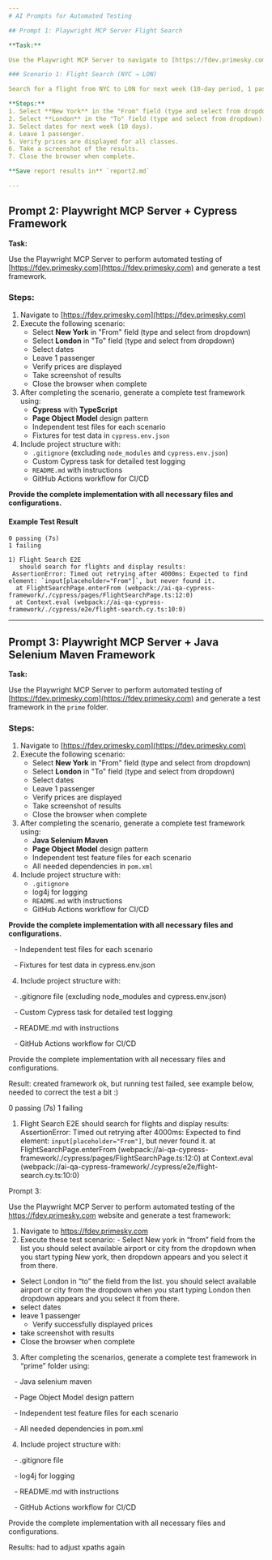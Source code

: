 ```yaml
---
# AI Prompts for Automated Testing

## Prompt 1: Playwright MCP Server Flight Search

**Task:**

Use the Playwright MCP Server to navigate to [https://fdev.primesky.com](https://fdev.primesky.com). All browser automation must be routed through the MCP Server.

### Scenario 1: Flight Search (NYC → LON)

Search for a flight from NYC to LON for next week (10-day period, 1 passenger) and validate that results for business, economy, and first class are displayed.

**Steps:**
1. Select **New York** in the "From" field (type and select from dropdown).
2. Select **London** in the "To" field (type and select from dropdown).
3. Select dates for next week (10 days).
4. Leave 1 passenger.
5. Verify prices are displayed for all classes.
6. Take a screenshot of the results.
7. Close the browser when complete.

**Save report results in** `report2.md`

---
```


## Prompt 2: Playwright MCP Server + Cypress Framework

**Task:**

Use the Playwright MCP Server to perform automated testing of [https://fdev.primesky.com](https://fdev.primesky.com) and generate a test framework.

### Steps:
1. Navigate to [https://fdev.primesky.com](https://fdev.primesky.com)
2. Execute the following scenario:
   - Select **New York** in "From" field (type and select from dropdown)
   - Select **London** in "To" field (type and select from dropdown)
   - Select dates
   - Leave 1 passenger
   - Verify prices are displayed
   - Take screenshot of results
   - Close the browser when complete
3. After completing the scenario, generate a complete test framework using:
   - **Cypress** with **TypeScript**
   - **Page Object Model** design pattern
   - Independent test files for each scenario
   - Fixtures for test data in `cypress.env.json`
4. Include project structure with:
   - `.gitignore` (excluding `node_modules` and `cypress.env.json`)
   - Custom Cypress task for detailed test logging
   - `README.md` with instructions
   - GitHub Actions workflow for CI/CD

**Provide the complete implementation with all necessary files and configurations.**

#### Example Test Result
```
0 passing (7s)
1 failing

1) Flight Search E2E
   should search for flights and display results:
 AssertionError: Timed out retrying after 4000ms: Expected to find element: `input[placeholder="From"]`, but never found it.
  at FlightSearchPage.enterFrom (webpack://ai-qa-cypress-framework/./cypress/pages/FlightSearchPage.ts:12:0)
  at Context.eval (webpack://ai-qa-cypress-framework/./cypress/e2e/flight-search.cy.ts:10:0)
```

---

## Prompt 3: Playwright MCP Server + Java Selenium Maven Framework

**Task:**

Use the Playwright MCP Server to perform automated testing of [https://fdev.primesky.com](https://fdev.primesky.com) and generate a test framework in the `prime` folder.

### Steps:
1. Navigate to [https://fdev.primesky.com](https://fdev.primesky.com)
2. Execute the following scenario:
   - Select **New York** in "From" field (type and select from dropdown)
   - Select **London** in "To" field (type and select from dropdown)
   - Select dates
   - Leave 1 passenger
   - Verify prices are displayed
   - Take screenshot of results
   - Close the browser when complete
3. After completing the scenario, generate a complete test framework using:
   - **Java Selenium Maven**
   - **Page Object Model** design pattern
   - Independent test feature files for each scenario
   - All needed dependencies in `pom.xml`
4. Include project structure with:
   - `.gitignore`
   - log4j for logging
   - `README.md` with instructions
   - GitHub Actions workflow for CI/CD

**Provide the complete implementation with all necessary files and configurations.**

   - Independent test files for each scenario

   - Fixtures for test data in cypress.env.json
  

4. Include project structure with:

   - .gitignore file (excluding node_modules and cypress.env.json)

   - Custom Cypress task for detailed test logging

   - README.md with instructions

   - GitHub Actions workflow for CI/CD
  

Provide the complete implementation with all necessary files and configurations.


Result: 
created framework ok, but running test failed, see example below, needed to correct the test a bit :) 

0 passing (7s)
  1 failing

  1) Flight Search E2E
       should search for flights and display results:
     AssertionError: Timed out retrying after 4000ms: Expected to find element: `input[placeholder="From"]`, but never found it.
      at FlightSearchPage.enterFrom (webpack://ai-qa-cypress-framework/./cypress/pages/FlightSearchPage.ts:12:0)
      at Context.eval (webpack://ai-qa-cypress-framework/./cypress/e2e/flight-search.cy.ts:10:0)


Prompt 3: 

Use the Playwright MCP Server to perform automated testing of the https://fdev.primesky.com website and generate a test framework:

1. Navigate to https://fdev.primesky.com
2. Execute these test scenario: - Select New york in “from” field from the list you should select available airport or city from the dropdown when you start typing New york, then dropdown appears and you select it from there. 
- Select London in “to” the field from the list. you should select available airport or city from the dropdown when you start typing  London then dropdown appears and you select it from there. 
- select dates 
- leave 1 passenger
   - Verify successfully displayed prices
- take screenshot with results
- Close the browser when complete

3. After completing the scenarios, generate a complete test framework in “prime” folder using:

   - Java selenium maven

   - Page Object Model design pattern

   - Independent test feature files for each scenario

   - All needed dependencies in pom.xml
  

4. Include project structure with:

   - .gitignore file 

   - log4j for logging

   - README.md with instructions

   - GitHub Actions workflow for CI/CD
  

Provide the complete implementation with all necessary files and configurations.

Results: had to adjust xpaths again
